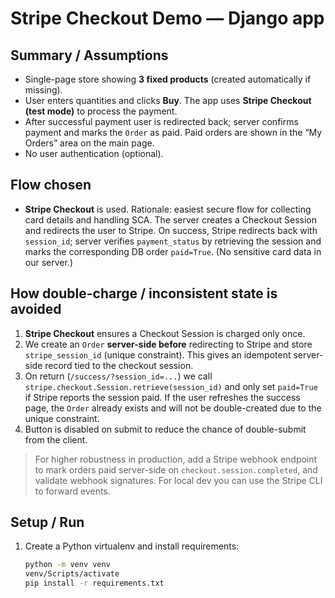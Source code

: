 # Stripe Checkout Demo — Django app

## Summary / Assumptions
- Single-page store showing **3 fixed products** (created automatically if missing).
- User enters quantities and clicks **Buy**. The app uses **Stripe Checkout (test mode)** to process the payment.
- After successful payment user is redirected back; server confirms payment and marks the `Order` as paid. Paid orders are shown in the “My Orders” area on the main page.
- No user authentication (optional).

## Flow chosen
- **Stripe Checkout** is used. Rationale: easiest secure flow for collecting card details and handling SCA. The server creates a Checkout Session and redirects the user to Stripe. On success, Stripe redirects back with `session_id`; server verifies `payment_status` by retrieving the session and marks the corresponding DB order `paid=True`. (No sensitive card data in our server.)

## How double-charge / inconsistent state is avoided
1. **Stripe Checkout** ensures a Checkout Session is charged only once.
2. We create an `Order` **server-side before** redirecting to Stripe and store `stripe_session_id` (unique constraint). This gives an idempotent server-side record tied to the checkout session.
3. On return (`/success/?session_id=...`) we call `stripe.checkout.Session.retrieve(session_id)` and only set `paid=True` if Stripe reports the session paid. If the user refreshes the success page, the `Order` already exists and will not be double-created due to the unique constraint.
4. Button is disabled on submit to reduce the chance of double-submit from the client.

> For higher robustness in production, add a Stripe webhook endpoint to mark orders paid server-side on `checkout.session.completed`, and validate webhook signatures. For local dev you can use the Stripe CLI to forward events.

## Setup / Run
1. Create a Python virtualenv and install requirements:
   ```bash
   python -m venv venv
   venv/Scripts/activate
   pip install -r requirements.txt
